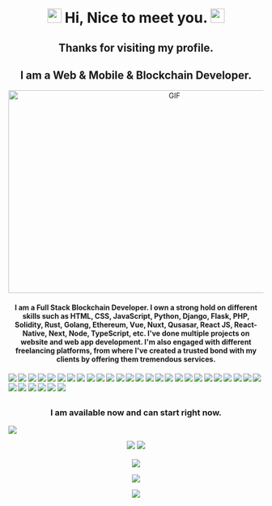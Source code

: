 <h1 align="center">
  <img src="https://media.giphy.com/media/hvRJCLFzcasrR4ia7z/giphy.gif" width="28">
  Hi, Nice to meet you.
  <img src="https://media.giphy.com/media/hvRJCLFzcasrR4ia7z/giphy.gif" width="28">
</h1>
<h2 align="center"> Thanks for visiting my profile. </h2>
<h2 align="center">I am a Web & Mobile & Blockchain Developer.</h2>

<p align="center">
  <img alt="GIF" src="https://github.com/abhisheknaiidu/abhisheknaiidu/blob/master/code.gif?raw=true" width="640" height="400" />
</p>

<h4 align="center">I am a Full Stack Blockchain Developer. I own a strong hold on different skills such as HTML, CSS, JavaScript, Python, Django, Flask, PHP, Solidity, Rust, Golang, Ethereum, Vue, Nuxt, Qusasar, React JS, React-Native, Next, Node, TypeScript, etc. I've done multiple projects on website and web app development. I'm also engaged with different freelancing platforms, from where I've created a trusted bond with my clients by offering them tremendous services.</h4>

#### ![](https://img.shields.io/badge/Django-blue) ![](https://img.shields.io/badge/Python-blue) ![](https://img.shields.io/badge/Flask-blue) ![](https://img.shields.io/badge/Vue-blue) ![](https://img.shields.io/badge/Nuxt-blue) ![](https://img.shields.io/badge/React-blue) ![](https://img.shields.io/badge/Next-blue) ![](https://img.shields.io/badge/Node-blue) ![](https://img.shields.io/badge/MySQL-blue) ![](https://img.shields.io/badge/Tailwind-blue) ![](https://img.shields.io/badge/AWS-blue) ![](https://img.shields.io/badge/Web3.js-blue) ![](https://img.shields.io/badge/Ethers.js-blue) ![](https://img.shields.io/badge/Blockchain-blue) ![](https://img.shields.io/badge/Ethereum-blue) ![](https://img.shields.io/badge/Solidity-blue) ![](https://img.shields.io/badge/Solana-blue) ![](https://img.shields.io/badge/Tezos-blue) ![](https://img.shields.io/badge/Angular-blue) ![](https://img.shields.io/badge/Web3-blue) ![](https://img.shields.io/badge/Smart%Contract-blue) ![](https://img.shields.io/badge/Golang-blue) ![](https://img.shields.io/badge/Rust-blue) ![](https://img.shields.io/badge/PostgreSQL-blue) ![](https://img.shields.io/badge/AWS-blue) ![](https://img.shields.io/badge/GoDaddy-blue) ![](https://img.shields.io/badge/PHP-blue) ![](https://img.shields.io/badge/Laravel-blue) ![](https://img.shields.io/badge/CSS-blue) ![](https://img.shields.io/badge/Git-blue) ![](https://img.shields.io/badge/bootstrap-blue) ![](https://img.shields.io/badge/SmartContract-blue)

##

<h3 align="center">I am available now and can start right now.</h3>

<img src="https://activity-graph.herokuapp.com/graph?username=KodaKDominus&bg_color=000000&color=00ffff&line=00ffff&point=ffffff&area=true&hide_border=true"/>
<br/>


<p align = "center">
  <img src = "https://github-readme-stats.vercel.app/api?username=KodaKDominus&hide_border=true&show_icons=true&include_all_commits=true&count_private=true&theme=tokyonight&line_height=27">
  <img src = "https://github-readme-stats.vercel.app/api/top-langs/?username=masculus&hide=PHP,html,c&theme=tokyonight&hide_border=true&line_height=27">
  <br><br>
    <img src = "https://github-readme-streak-stats.herokuapp.com?user=KodaKDominus&theme=tokyonight&hide_border=true&include_all_commits=true&line_height=27">
</p>

<p align="center" style="margin-bottom: 10px;">
    <img src="https://github-profile-trophy.vercel.app?username=KodaKDominus&column=7&theme=onedark&hide_border=true&include_all_commits=true&line_height=27"/>
</p>
<p align="center">
  <img src="https://capsule-render.vercel.app/api?type=waving&color=gradient&height=65&section=footer"/>
</p>

